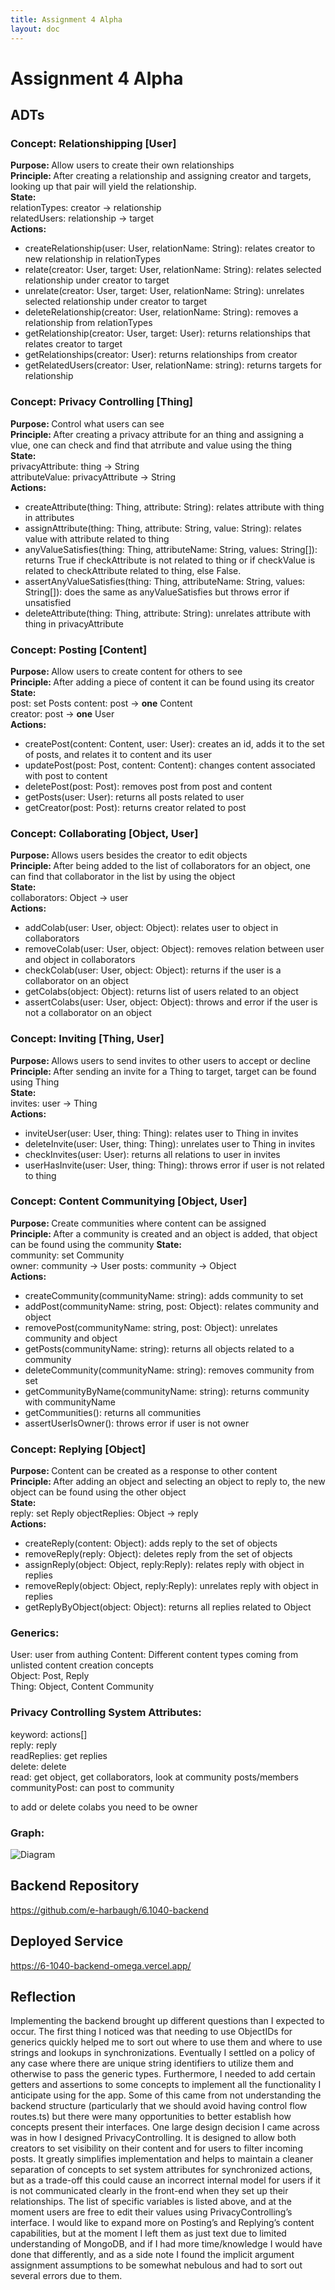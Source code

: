```yaml
---
title: Assignment 4 Alpha
layout: doc
---
```


# Assignment 4 Alpha

## ADTs

### <b>Concept: </b> Relationshipping  [User]
<b>Purpose: </b> Allow users to create their own relationships  
<b>Principle: </b> After creating a relationship and assigning creator and targets, looking up that pair will yield the relationship.  
<b>State: </b>  
relationTypes: creator -> relationship  
relatedUsers: relationship -> target   
<b>Actions: </b>  
* createRelationship(user: User, relationName: String): relates creator to new relationship in relationTypes
* relate(creator: User, target: User, relationName: String): relates selected relationship under creator to target
* unrelate(creator: User, target: User, relationName: String): unrelates selected relationship under creator to target
* deleteRelationship(creator: User, relationName: String): removes a relationship from relationTypes  
* getRelationship(creator: User, target: User): returns relationships that relates creator to target
* getRelationships(creator: User): returns relationships from creator
* getRelatedUsers(creator: User, relationName: string): returns targets for relationship

### <b>Concept: </b> Privacy Controlling [Thing]  
<b>Purpose: </b> Control what users can see  
<b>Principle: </b> After creating a privacy attribute for an thing and assigning a vlue, one can check and find that atrribute and value using the thing  
<b>State: </b>  
privacyAttribute: thing -> String  
attributeValue: privacyAttribute -> String  
<b>Actions: </b>  
* createAttribute(thing: Thing, attribute: String): relates attribute with thing in attributes 
* assignAttribute(thing: Thing, attribute: String, value: String): relates value with attribute related to thing 
* anyValueSatisfies(thing: Thing, attributeName: String, values: String[]): returns True if checkAttribute is not related to thing or if checkValue is related to checkAttribute related to thing, else False.
* assertAnyValueSatisfies(thing: Thing, attributeName: String, values: String[]): does the same as anyValueSatisfies but throws error if unsatisfied
* deleteAttribute(thing: Thing, attribute: String): unrelates attribute with thing in privacyAttribute  

### <b>Concept: </b> Posting [Content]
<b>Purpose: </b> Allow users to create content for others to see  
<b>Principle: </b> After adding a piece of content it can be found using its creator  
<b>State: </b>  
post: set Posts
content: post -> <b>one</b> Content  
creator: post -> <b>one</b> User  
<b>Actions: </b>  
* createPost(content: Content, user: User): creates an id, adds it to the set of posts, and relates it to content and its user
* updatePost(post: Post, content: Content): changes content associated with post to content  
* deletePost(post: Post): removes post from post and content
* getPosts(user: User): returns all posts related to user  
* getCreator(post: Post): returns creator related to post

### <b>Concept: </b> Collaborating [Object, User]
<b>Purpose: </b> Allows users besides the creator to edit objects  
<b>Principle: </b> After being added to the list of collaborators for an object, one can find that collaborator in the list by using the object  
<b>State: </b>     
collaborators: Object -> user  
<b>Actions: </b>  
* addColab(user: User, object: Object): relates user to object in collaborators  
* removeColab(user: User, object: Object): removes relation between user and object in collaborators  
* checkColab(user: User, object: Object): returns if the user is a collaborator on an object  
* getColabs(object: Object): returns list of users related to an object  
* assertColabs(user: User, object: Object): throws and error if the user is not a collaborator on an object  

### <b>Concept: </b> Inviting [Thing, User]
<b>Purpose: </b> Allows users to send invites to other users to accept or decline  
<b>Principle: </b> After sending an invite for a Thing to target, target can be found using Thing  
<b>State: </b>  
invites: user -> Thing  
<b>Actions: </b>  
* inviteUser(user: User, thing: Thing): relates user to Thing in invites  
* deleteInvite(user: User, thing: Thing): unrelates user to Thing in invites  
* checkInvites(user: User): returns all relations to user in invites  
* userHasInvite(user: User, thing: Thing): throws error if user is not related to thing

### <b>Concept: </b> Content Communitying [Object, User]
<b>Purpose: </b> Create communities where content can be assigned  
<b>Principle: </b> After a community is created and an object is added, that object can be found using the community 
<b>State: </b>  
community: set Community  
owner: community -> User 
posts: community -> Object  
<b>Actions: </b>  
* createCommunity(communityName: string): adds community to set
* addPost(communityName: string, post: Object): relates community and object
* removePost(communityName: string, post: Object): unrelates community and object
* getPosts(communityName: string): returns all objects related to a community  
* deleteCommunity(communityName: string): removes community from set  
* getCommunityByName(communityName: string): returns community with communityName
* getCommunities(): returns all communities  
* assertUserIsOwner(): throws error if user is not owner  

### <b>Concept: </b> Replying [Object]
<b>Purpose: </b> Content can be created as a response to other content  
<b>Principle: </b> After adding an object and selecting an object to reply to, the new object can be found using the other object  
<b>State: </b>  
reply: set Reply 
objectReplies: Object -> reply  
<b>Actions: </b>  
* createReply(content: Object): adds reply to the set of objects  
* removeReply(reply: Object): deletes reply from the set of objects  
* assignReply(object: Object, reply:Reply): relates reply with object in replies  
* removeReply(object: Object, reply:Reply): unrelates reply with object in replies
* getReplyByObject(object: Object): returns all replies related to Object   

### Generics:
User: user from authing
Content: Different content types coming from unlisted content creation concepts  
Object: Post, Reply  
Thing: Object, Content Community

### Privacy Controlling System Attributes:
keyword: actions[]  
reply: reply  
readReplies: get replies  
delete: delete  
read: get object, get collaborators, look at community posts/members  
communityPost: can post to community  

to add or delete colabs you need to be owner

### Graph:
![Diagram](images/A4/A4graph.jpg)

## Backend Repository
https://github.com/e-harbaugh/6.1040-backend  
## Deployed Service
https://6-1040-backend-omega.vercel.app/  

## Reflection
Implementing the backend brought up different questions than I expected to occur. The first thing I noticed was that needing to use ObjectIDs for generics quickly helped me to sort out where to use them and where to use strings and lookups in synchronizations. Eventually I settled on a policy of any case where there are unique string identifiers to utilize them and otherwise to pass the generic types. Furthermore, I needed to add certain getters and assertions to some concepts to implement all the functionality I anticipate using for the app. Some of this came from not understanding the backend structure (particularly that we should avoid having control flow routes.ts) but there were many opportunities to better establish how concepts present their interfaces. One large design decision I came across was in how I designed PrivacyControlling. It is designed to allow both creators to set visibility on their content and for users to filter incoming posts. It greatly simplifies implementation and helps to maintain a cleaner separation of concepts to set system attributes for synchronized actions, but as a trade-off this could cause an incorrect internal model for users if it is not communicated clearly in the front-end when they set up their relationships. The list of specific variables is listed above, and at the moment users are free to edit their values using PrivacyControlling’s interface. I would like to expand more on Posting’s and Replying’s content capabilities, but at the moment I left them as just text due to limited understanding of MongoDB, and if I had more time/knowledge I would have done that differently, and as a side note I found the implicit argument assignment assumptions to be somewhat nebulous and had to sort out several errors due to them.  